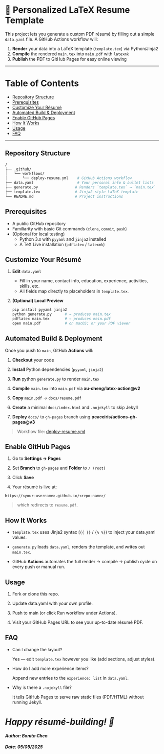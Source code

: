 # 📖 Personalized LaTeX Resume Template

This project lets you generate a custom PDF résumé by filling out a simple `data.yaml` file. A GitHub Actions workflow will:

1. **Render** your data into a LaTeX template (`template.tex`) via Python/Jinja2  
2. **Compile** the rendered `main.tex` into `main.pdf` with `latexmk`  
3. **Publish** the PDF to GitHub Pages for easy online viewing  

---

# Table of Contents

- [Repository Structure](#repository-structure)
- [Prerequisites](#prerequisites)
- [Customize Your Résumé](#customize-your-résumé)
- [Automated Build & Deployment](#automated-build--deployment)
- [Enable GitHub Pages](#enable-github-pages)
- [How It Works](#how-it-works)
- [Usage](#usage)
- [FAQ](#faq)

---

## Repository Structure

```graphql
/  
├── .github/  
│   └── workflows/  
│       └── deploy-resume.yml    # GitHub Actions workflow  
├── data.yaml                    # Your personal info & bullet lists  
├── generate.py                 # Renders `template.tex` → `main.tex`  
├── template.tex                # Jinja2‐style LaTeX template  
└── README.md                   # Project instructions
```

## Prerequisites

- A public GitHub repository  
- Familiarity with basic Git commands (`clone`, `commit`, `push`)  
- (Optional for local testing)  
  - Python 3.x with `pyyaml` and `jinja2` installed  
  - A TeX Live installation (`pdflatex` / `latexmk`)

## Customize Your Résumé

1. **Edit** `data.yaml`  
   - Fill in your name, contact info, education, experience, activities, skills, etc.  
   - All fields map directly to placeholders in `template.tex`.

2. **(Optional) Local Preview**  
   ```bash
   pip install pyyaml jinja2
   python generate.py      # → produces main.tex
   pdflatex main.tex       # → produces main.pdf
   open main.pdf           # on macOS; or your PDF viewer

## Automated Build & Deployment

Once you push to `main`, GitHub **Actions** will:

1. **Checkout** your code

2. **Install** Python dependencies (`pyyaml`, `jinja2`)

3. **Run** python `generate.py` to render `main.tex`

4. **Compile** `main.tex` into `main.pdf` via **xu-cheng/latex-action@v2**

5. **Copy** `main.pdf` → `docs/resume.pdf`

6. **Create** a minimal `docs/index.html` and `.nojekyll` to skip Jekyll

7. **Deploy** `docs/` to `gh-pages` branch using **peaceiris/actions-gh-pages@v3**

> Workflow file:
[deploy-resume.yml](.github/workflows/deploy-resume.yml)

## Enable GitHub Pages

1. Go to  **Settings → Pages**

2. Set **Branch** to `gh-pages` and **Folder** to `/ (root)`

3. Click **Save**

4. Your résumé is live at:
```
https://<your-username>.github.io/<repo-name>/
```
> which redirects to `resume.pdf`.

## How It Works

- `template.tex` uses Jinja2 syntax (`{{ }}` / `{% %}`) to inject your data.yaml values.

- `generate.py` loads `data.yaml`, renders the template, and writes out `main.tex`.

- GitHub **Actions** automates the full render → compile → publish cycle on every push or manual run.

## Usage

1. Fork or clone this repo.

2. Update data.yaml with your own profile.

3. Push to main (or click Run workflow under Actions).

4. Visit your GitHub Pages URL to see your up-to-date résumé PDF.

## FAQ

- Can I change the layout?

  Yes — edit `template.tex` however you like (add sections, adjust styles).

- How do I add more experience items?

  Append new entries to the `experience: list` in `data.yaml`.

- Why is there a `.nojekyll` file?

  It tells GitHub Pages to serve raw static files (PDF/HTML) without running Jekyll.

# *Happy résumé-building! 🚀*

#### *Author: Bonita Chen*
#### *Date: 05/05/2025*



